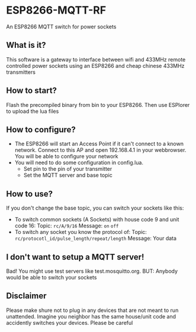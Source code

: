 # ESP8266-MQTT-RF
An ESP8266 MQTT switch for power sockets

## What is it?
This software is a gateway to interface between wifi and 433MHz remote controlled power sockets using an ESP8266 and cheap chinese 433MHz transmitters

## How to start?
Flash the precompiled binary from bin to your ESP8266. Then use ESPlorer to upload the lua files

## How to configure?
* The ESP8266 will start an Access Point if it can't connect to a known network. Connect to this AP and open 192.168.4.1 in your webbrowser. You will be able to configure your network
* You will need to do some configuration in config.lua.
  * Set pin to the pin of your transmitter
  * Set the MQTT server and base topic

## How to use?
If you don't change the base topic, you can switch your sockets like this:

* To switch common sockets (A Sockets) with house code 9 and unit code 16:
  Topic: `rc/A/9/16`
  Message: `on` `off`
* To switch any socket you know the protocol of:
  Topic: `rc/protocotl_id/pulse_length/repeat/length`
  Message: Your data

## I don't want to setup a MQTT server!
Bad! You might use test servers like test.mosquitto.org. BUT: Anybody would be able to switch your sockets

## Disclaimer
Please make shure not to plug in any devices that are not meant to run unattended. Imagine you neighbor has the same house/unit code and accidently switches your devices. Please be careful

